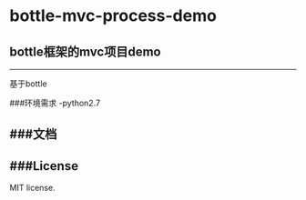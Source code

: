 # bottle-mvc-process-demo

## bottle框架的mvc项目demo
---
  基于bottle


###环境需求
-python2.7

###文档
---

###License
---
MIT license. 
